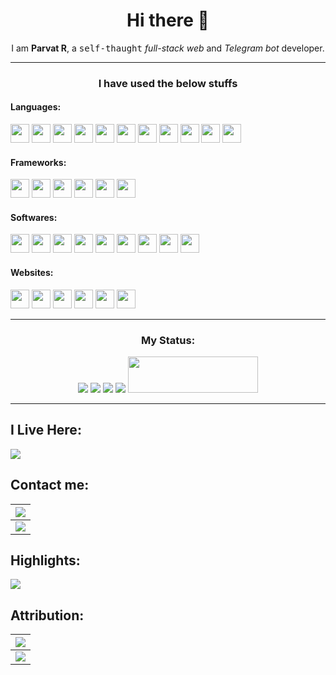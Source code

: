 <h1 align=center>Hi there 👋</h1>
<div align=center>I am <b>Parvat R</b>, a <kbd>self-thaught</kbd> <em>full-stack web</em> and <em>Telegram bot</em> developer.</div>
<hr>

<h3 align=center>I have used the below stuffs</h3>

<!-- Uncomment if you want -->
<!-- ![Parvat-R Languases-Used](https://raw.githubusercontent.com/Parvat-R/parvat-r.github.io/main/Untitledlanguages-ik.svg) -->

<div>
  <h4>Languages:</h4>
  <img height="30px" src="https://shields.io/badge/PYTHON-black?logo=python&style=for-the-badge.svg" />
  <img height="30px" src="https://shields.io/badge/JAVASCRIPT-black?logo=javascript&javascript=for-the-badge.svg" />
  <img height="30px" src="https://shields.io/badge/CSS-black?logo=css3&style=for-the-badge.svg" />
  <img height="30px" src="https://shields.io/badge/HTML-black?logo=html5&style=for-the-badge.svg" />
  <img height="30px" src="https://shields.io/badge/SQL-black?logo=sqlite&style=for-the-badge.svg" />
  <img height="30px" src="https://shields.io/badge/JSON-black?logo=json&style=for-the-badge.svg" />
  <img height="30px" src="https://shields.io/badge/C%2B%2B-black?logo=c%2B%2B&style=for-the-badge.svg" />
  <img height="30px" src="https://shields.io/badge/C%23-black?logo=csharp&style=for-the-badge.svg" />
  <img height="30px" src="https://shields.io/badge/SVG-black?logo=svg&style=for-the-badge.svg" />
  <img height="30px" src="https://shields.io/badge/R-black?logo=r&style=for-the-badge.svg" />
  <img height="30px" src="https://shields.io/badge/PHP-black?logo=php&style=for-the-badge.svg" />
  
  <br />
  <h4>Frameworks:</h4>
  
  <img height="30px" src="https://shields.io/badge/Flask-black?logo=flask&style=for-the-badge.svg" />
  <img height="30px" src="https://shields.io/badge/Pyrogram-black?logo=robot framework&style=for-the-badge.svg" />
  <img height="30px" src="https://shields.io/badge/Node Js-black?logo=node.js&style=for-the-badge.svg" />
  <img height="30px" src="https://shields.io/badge/Electron Js-black?logo=electron&style=for-the-badge.svg" />
  <img height="30px" src="https://shields.io/badge/Expresses Js-black?logo=express&style=for-the-badge.svg" />
  <img height="30px" src="https://shields.io/badge/Socket.io-black?logo=socket.io&style=for-the-badge.svg" />
  
  <br />
  <h4>Softwares:</h4>
  <img height="30px" src="https://shields.io/badge/Blender-black?logo=blender&style=for-the-badge.svg" />
  <img height="30px" src="https://shields.io/badge/VS Code-black?logo=Visual Studio Code&style=for-the-badge.svg" />
  <img height="30px" src="https://shields.io/badge/Selenium-black?logo=selenium&style=for-the-badge.svg" />
  <img height="30px" src="https://shields.io/badge/Telegram-black?logo=telegram&style=for-the-badge.svg" />
  <img height="30px" src="https://shields.io/badge/Godot-black?logo=godotengine&style=for-the-badge.svg" />
  <img height="30px" src="https://shields.io/badge/Figma-black?logo=figma&style=for-the-badge.svg" />
  <img height="30px" src="https://shields.io/badge/Brave-black?logo=brave&style=for-the-badge.svg" />
  <img height="30px" src="https://shields.io/badge/Firefox Browser-black?logo=Firefox Browser&style=for-the-badge.svg" />
  <img height="30px" src="https://shields.io/badge/DuckDuckGo-black?logo=DuckDuckGo&style=for-the-badge.svg" />
  
  <br />
  <h4>Websites:</h4>
  <img height="30px" src="https://shields.io/badge/Figma-black?logo=figma&style=for-the-badge.svg" />
  <img height="30px" src="https://shields.io/badge/Three.JS-black?logo=three.js&style=for-the-badge.svg" />
  <img height="30px" src="https://shields.io/badge/Stack Overflow-black?logo=stack overflow&style=for-the-badge.svg" />
  <img height="30px" src="https://shields.io/badge/Github-black?logo=github&style=for-the-badge.svg" />
  <img height="30px" src="https://shields.io/badge/dev.to-black?logo=dev.to&style=for-the-badge.svg" />
  <img height="30px" src="https://shields.io/badge/Mozilla-black?logo=Mozilla&style=for-the-badge.svg" />
  
  
  
</div>



---


<h3 align="center">My Status:</h3>
<div align="center">
  <img src="https://github-readme-stats.vercel.app/api/top-langs/?username=parvat-r&langs_count=5&theme=tokyonight" />
  <img src="https://github-readme-streak-stats.herokuapp.com/?user=parvat-r&theme=tokyonight" />
  <img src="https://github-readme-stats.vercel.app/api/?username=parvat-r&count_private=true&theme=tokyonight&showicons=true" />
  <img src="https://github-profile-trophy.vercel.app/?username=parvat-r&theme=tokyonight" />
  <img src="https://stackoverflow.com/users/flair/14785531.png?theme=dark" width="208" height="58">
</div>


---

## I Live Here:
[![](https://shields.io/badge/My%20Location-Salem-black?logo=google%20maps&style=for-the-badge)](https://goo.gl/maps/4X2oxzBjYPNQvGsVA)



## Contact me:
|[![](https://shields.io/badge/Telegram-@Parvat_R-black?logo=telegram&style=for-the-badge)](https://telegram.me/parvat_r) |
|:---|
|[![](https://shields.io/badge/G--Mail-replyerrors...-black?logo=Shields.io&style=for-the-badge)](mailto:replyerrors.parvat@gmail.com) |



## Highlights:
[![](https://shields.io/badge/50%25%20OWNER-@Botsuniverse-green?logo=telegram&style=for-the-badge)](https://telegram.me/bots_universe)



## Attribution:
|[![](https://shields.io/badge/Icons-Simple%20Icons-gold?logo=simple+icons&style=for-the-badge)](https://simpleicons.org/) |
|:---|
|[![](https://shields.io/badge/Badges-Shields.io-gold?logo=Shields.io&style=for-the-badge)](https://shields.io/) |
